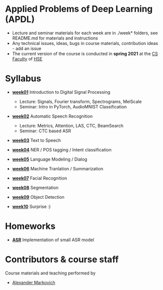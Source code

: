 # Applied Problems of Deep Learning (APDL)
- Lecture and seminar materials for each week are in ./week* folders, see README.md for materials and instructions
- Any technical issues, ideas, bugs in course materials, contribution ideas - add an issue
- The current version of the course is conducted in **spring 2021** at the [CS Faculty](https://cs.hse.ru/en/) of [HSE](https://www.hse.ru/en/)

# Syllabus

- [__week01__](./week01) Introduction to Digital Signal Processing
  - Lecture: Signals, Fourier transform, Spectrograms, MelScale
  - Seminar: Intro in PyTorch, AudioMNIST Classification
  
- [__week02__](./week02) Automatic Speech Recognition
  - Lecture: Metrics, Attention, LAS, CTC, BeamSearch
  - Seminar: CTC based ASR

- [__week03__](./week03) Text to Speech

- [__week04__](./week04) NER / POS tagging / Intent classification

- [__week05__](./week05) Language Modeling / Dialog

- [__week06__](./week06) Machine Tranlation / Summarization

- [__week07__](./week07) Facial Recognition

- [__week08__](./week08) Segmentation

- [__week09__](./week09) Object Detection

- [__week10__](./week10) Surprise :)


# Homeworks
- [__ASR__](./week02/homework.ipynb)
  Implementation of small ASR model
  
# Contributors & course staff
Course materials and teaching performed by
- [Alexander Markovich](https://t.me/markovka17)
